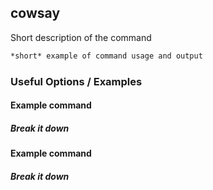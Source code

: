 ---
---

cowsay
-------

Short description of the command

~~~ bash
*short* example of command usage and output
~~~

<!--more-->

### Useful Options / Examples

#### Example command

##### Break it down

#### Example command

##### Break it down

